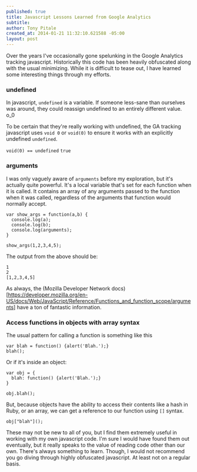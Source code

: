 ```yaml
---
published: true
title: Javascript Lessons Learned from Google Analytics
subtitle: 
author: Tony Pitale
created_at: 2014-01-21 11:32:10.621588 -05:00
layout: post
---
```


Over the years I've occasionally gone spelunking in the Google Analytics tracking javascript. Historically this code has been heavily obfuscated along with the usual minimizing. While it is difficult to tease out, I have learned some interesting things through my efforts.

### undefined ###

In javascript, `undefined` is a variable. If someone less-sane than ourselves was around, they could reassign undefined to an entirely different value. o_0

To be certain that they're really working with undefined, the GA tracking javascript uses `void 0` or `void(0)` to ensure it works with an explicitly undefined `undefined`.

`void(0) == undefined`
`true`

### arguments ###

I was only vaguely aware of `arguments` before my exploration, but it's actually quite powerful. It's a local variable that's set for each function when it is called. It contains an array of any arguments passed to the function when it was called, regardless of the arguments that function would normally accept.

<pre><code class="language-javascript">var show_args = function(a,b) {
  console.log(a);
  console.log(b);
  console.log(arguments);
}

show_args(1,2,3,4,5);
</code></pre>

The output from the above should be:

<pre><code class="language-javascript">1
2
[1,2,3,4,5]
</code></pre>

As always, the (Mozilla Developer Network docs)[https://developer.mozilla.org/en-US/docs/Web/JavaScript/Reference/Functions_and_function_scope/arguments] have a ton of fantastic information.

### Access functions in objects with array syntax ###

The usual pattern for calling a function is something like this

<pre><code class="language-javascript">var blah = function() {alert('Blah.');}
blah();
</code></pre>

Or if it's inside an object:

<pre><code class="language-javascript">var obj = {
  blah: function() {alert('Blah.');}
}

obj.blah();
</code></pre>

But, because objects have the ability to access their contents like a hash in Ruby, or an array, we can get a reference to our function using `[]` syntax.

<pre><code class="language-javascript">obj["blah"]();</code></pre>

These may not be new to all of you, but I find them extremely useful in working with my own javascript code. I'm sure I would have found them out eventually, but it really speaks to the value of reading code other than our own. There's always something to learn. Though, I would not recommend you go diving through highly obfuscated javascript. At least not on a regular basis.
